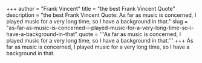 +++
author = "Frank Vincent"
title = "the best Frank Vincent Quote"
description = "the best Frank Vincent Quote: As far as music is concerned, I played music for a very long time, so I have a background in that."
slug = "as-far-as-music-is-concerned-i-played-music-for-a-very-long-time-so-i-have-a-background-in-that"
quote = '''As far as music is concerned, I played music for a very long time, so I have a background in that.'''
+++
As far as music is concerned, I played music for a very long time, so I have a background in that.
